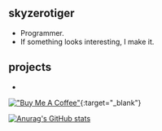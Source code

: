 ## skyzerotiger

- Programmer.
- If something looks interesting, I make it.

## projects

-

[!["Buy Me A Coffee"](https://www.buymeacoffee.com/assets/img/custom_images/orange_img.png)](https://www.buymeacoffee.com/skyzero){:target="_blank"}

[![Anurag's GitHub stats](https://github-readme-stats.vercel.app/api?username=skyzerotiger&theme=dark)](https://github.com/anuraghazra/github-readme-stats)

